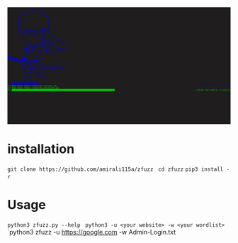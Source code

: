 
<img align="center" src="screen.png" width="900">


# installation
`git clone https://github.com/amirali115a/zfuzz `
`cd zfuzz`
`pip3 install -r `

# Usage
`python3 zfuzz.py --help `
`python3 -u <your website> -w <your wordlist> `
`python3 zfuzz -u https://google.com -w Admin-Login.txt
